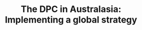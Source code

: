 ---
abstract: null
creators:
- Weatherburn, Jaye
date: null
document_url: https://services.phaidra.univie.ac.at/api/object/o:1424814/download
grand_parent: iPRES
institutions:
- Digital Preservation Coalition
keywords: []
landing_page_url: https://phaidra.univie.ac.at/o:1424814
language: eng
layout: publication
license: All rights reserved
notes_url: null
parent: iPRES 2021
publication_type: lightning talk
size: 73238
slides_url: null
source_name: iPRES
stream_url: null
title: 'The DPC in Australasia: Implementing a global strategy'
year: 2021
---